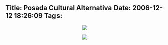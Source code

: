 Title: Posada Cultural Alternativa
Date: 2006-12-12 18:26:09
Tags: 
---
<p align="center"><img src="http://www.damog.net/files/misc/posada-alternativa-1.jpg"/></p>
<p align="center"><img src="http://www.damog.net/files/misc/posada-alternativa-2.jpg"/></p>
